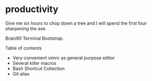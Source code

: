 # productivity

Give me six hours to chop down a tree and 
I will spend the first four sharpening the axe.

Brain90 Terminal Bootstrap.

Table of contents

* Very convenient vimrc as general purpose editor
* Several killer macros
* Bash Shortcut Collection
* Git alias
